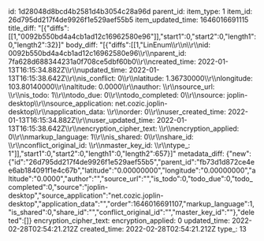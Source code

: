 id: 1d28048d8bcd4b2581d4b3054c28a96d
parent_id: 
item_type: 1
item_id: 26d795dd217f4de9926f1e529aef55b5
item_updated_time: 1646016691115
title_diff: "[{\"diffs\":[[1,\"0092b550bd4a4cb1ad12c16962580e96\"]],\"start1\":0,\"start2\":0,\"length1\":0,\"length2\":32}]"
body_diff: "[{\"diffs\":[[1,\"LinEnum\\\r\\\n\\\r\\\nid: 0092b550bd4a4cb1ad12c16962580e96\\\r\\\nparent_id: 7fa628d688344231a0f708ce5dbf60b0\\\r\\\ncreated_time: 2022-01-13T16:15:34.882Z\\\r\\\nupdated_time: 2022-01-13T16:15:38.642Z\\\r\\\nis_conflict: 0\\\r\\\nlatitude: 1.36730000\\\r\\\nlongitude: 103.80140000\\\r\\\naltitude: 0.0000\\\r\\\nauthor: \\\r\\\nsource_url: \\\r\\\nis_todo: 1\\\r\\\ntodo_due: 0\\\r\\\ntodo_completed: 0\\\r\\\nsource: joplin-desktop\\\r\\\nsource_application: net.cozic.joplin-desktop\\\r\\\napplication_data: \\\r\\\norder: 0\\\r\\\nuser_created_time: 2022-01-13T16:15:34.882Z\\\r\\\nuser_updated_time: 2022-01-13T16:15:38.642Z\\\r\\\nencryption_cipher_text: \\\r\\\nencryption_applied: 0\\\r\\\nmarkup_language: 1\\\r\\\nis_shared: 0\\\r\\\nshare_id: \\\r\\\nconflict_original_id: \\\r\\\nmaster_key_id: \\\r\\\ntype_: 1\"]],\"start1\":0,\"start2\":0,\"length1\":0,\"length2\":657}]"
metadata_diff: {"new":{"id":"26d795dd217f4de9926f1e529aef55b5","parent_id":"fb73d1d872ce4ee6ab184091f1e4c67b","latitude":"0.00000000","longitude":"0.00000000","altitude":"0.0000","author":"","source_url":"","is_todo":0,"todo_due":0,"todo_completed":0,"source":"joplin-desktop","source_application":"net.cozic.joplin-desktop","application_data":"","order":1646016691107,"markup_language":1,"is_shared":0,"share_id":"","conflict_original_id":"","master_key_id":""},"deleted":[]}
encryption_cipher_text: 
encryption_applied: 0
updated_time: 2022-02-28T02:54:21.212Z
created_time: 2022-02-28T02:54:21.212Z
type_: 13